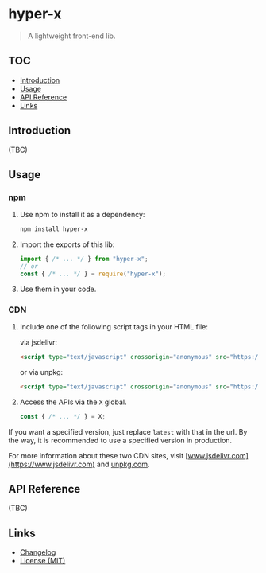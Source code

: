 # hyper-x

> A lightweight front-end lib.

## TOC

- [Introduction](#introduction)
- [Usage](#usage)
- [API Reference](#api-reference)
- [Links](#links)

## Introduction

(TBC)

## Usage

### npm

1. Use npm to install it as a dependency:

    ```bash
    npm install hyper-x
    ```

2. Import the exports of this lib:

    ```js
    import { /* ... */ } from "hyper-x";
    // or
    const { /* ... */ } = require("hyper-x");
    ```

3. Use them in your code.

### CDN

1. Include one of the following script tags in your HTML file:

    via jsdelivr:

    ```html
    <script type="text/javascript" crossorigin="anonymous" src="https://cdn.jsdelivr.net/npm/hyper-x@latest/dist/hyper-x.umd.min.js"></script>
    ```

    or via unpkg:

    ```html
    <script type="text/javascript" crossorigin="anonymous" src="https://unpkg.com/hyper-x@latest/dist/hyper-x.umd.min.js"></script>
    ```

2. Access the APIs via the `X` global.

    ```js
    const { /* ... */ } = X;
    ```

If you want a specified version, just replace `latest` with that in the url. By the way, it is recommended to use a specified version in production.

For more information about these two CDN sites, visit [www.jsdelivr.com](https://www.jsdelivr.com) and [unpkg.com](https://unpkg.com).

## API Reference

(TBC)

## Links

- [Changelog](./CHANGELOG.md)
- [License (MIT)](./LICENSE)
